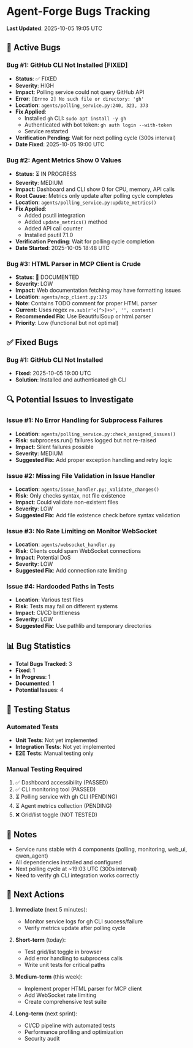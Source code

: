# Agent-Forge Bugs Tracking

**Last Updated**: 2025-10-05 19:05 UTC

## 🐛 Active Bugs

### Bug #1: GitHub CLI Not Installed [FIXED]
- **Status**: ✅ FIXED
- **Severity**: HIGH
- **Impact**: Polling service could not query GitHub API
- **Error**: `[Errno 2] No such file or directory: 'gh'`
- **Location**: `agents/polling_service.py:240, 323, 373`
- **Fix Applied**: 
  - Installed `gh` CLI: `sudo apt install -y gh`
  - Authenticated with bot token: `gh auth login --with-token`
  - Service restarted
- **Verification Pending**: Wait for next polling cycle (300s interval)
- **Date Fixed**: 2025-10-05 19:00 UTC

### Bug #2: Agent Metrics Show 0 Values
- **Status**: ⏳ IN PROGRESS
- **Severity**: MEDIUM
- **Impact**: Dashboard and CLI show 0 for CPU, memory, API calls
- **Root Cause**: Metrics only update after polling cycle completes
- **Location**: `agents/polling_service.py:update_metrics()`
- **Fix Applied**:
  - Added psutil integration
  - Added `update_metrics()` method
  - Added API call counter
  - Installed psutil 7.1.0
- **Verification Pending**: Wait for polling cycle completion
- **Date Started**: 2025-10-05 18:48 UTC

### Bug #3: HTML Parser in MCP Client is Crude
- **Status**: 📝 DOCUMENTED
- **Severity**: LOW
- **Impact**: Web documentation fetching may have formatting issues
- **Location**: `agents/mcp_client.py:175`
- **Note**: Contains TODO comment for proper HTML parser
- **Current**: Uses regex `re.sub(r'<[^>]+>', '', content)`
- **Recommended Fix**: Use BeautifulSoup or html.parser
- **Priority**: Low (functional but not optimal)

## ✅ Fixed Bugs

### Bug #1: GitHub CLI Not Installed
- **Fixed**: 2025-10-05 19:00 UTC
- **Solution**: Installed and authenticated gh CLI

## 🔍 Potential Issues to Investigate

### Issue #1: No Error Handling for Subprocess Failures
- **Location**: `agents/polling_service.py:check_assigned_issues()`
- **Risk**: subprocess.run() failures logged but not re-raised
- **Impact**: Silent failures possible
- **Severity**: MEDIUM
- **Suggested Fix**: Add proper exception handling and retry logic

### Issue #2: Missing File Validation in Issue Handler
- **Location**: `agents/issue_handler.py:_validate_changes()`
- **Risk**: Only checks syntax, not file existence
- **Impact**: Could validate non-existent files
- **Severity**: LOW
- **Suggested Fix**: Add file existence check before syntax validation

### Issue #3: No Rate Limiting on Monitor WebSocket
- **Location**: `agents/websocket_handler.py`
- **Risk**: Clients could spam WebSocket connections
- **Impact**: Potential DoS
- **Severity**: LOW
- **Suggested Fix**: Add connection rate limiting

### Issue #4: Hardcoded Paths in Tests
- **Location**: Various test files
- **Risk**: Tests may fail on different systems
- **Impact**: CI/CD brittleness
- **Severity**: LOW
- **Suggested Fix**: Use pathlib and temporary directories

## 📊 Bug Statistics

- **Total Bugs Tracked**: 3
- **Fixed**: 1
- **In Progress**: 1
- **Documented**: 1
- **Potential Issues**: 4

## 🔄 Testing Status

### Automated Tests
- **Unit Tests**: Not yet implemented
- **Integration Tests**: Not yet implemented
- **E2E Tests**: Manual testing only

### Manual Testing Required
1. ✅ Dashboard accessibility (PASSED)
2. ✅ CLI monitoring tool (PASSED)
3. ⏳ Polling service with gh CLI (PENDING)
4. ⏳ Agent metrics collection (PENDING)
5. ❌ Grid/list toggle (NOT TESTED)

## 📝 Notes

- Service runs stable with 4 components (polling, monitoring, web_ui, qwen_agent)
- All dependencies installed and configured
- Next polling cycle at ~19:03 UTC (300s interval)
- Need to verify gh CLI integration works correctly

## 🎯 Next Actions

1. **Immediate** (next 5 minutes):
   - Monitor service logs for gh CLI success/failure
   - Verify metrics update after polling cycle

2. **Short-term** (today):
   - Test grid/list toggle in browser
   - Add error handling to subprocess calls
   - Write unit tests for critical paths

3. **Medium-term** (this week):
   - Implement proper HTML parser for MCP client
   - Add WebSocket rate limiting
   - Create comprehensive test suite

4. **Long-term** (next sprint):
   - CI/CD pipeline with automated tests
   - Performance profiling and optimization
   - Security audit
